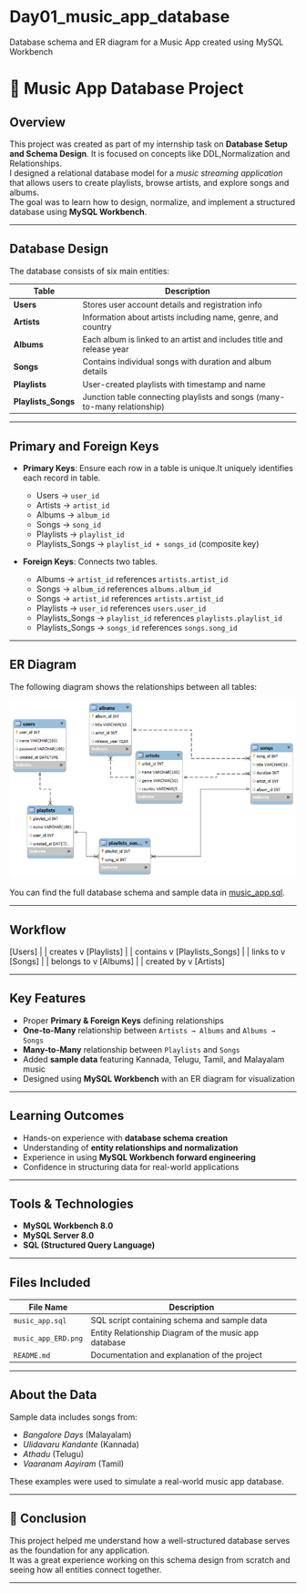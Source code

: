 # Day01_music_app_database
Database schema and ER diagram for a Music App created using MySQL Workbench
# 🎵 Music App Database Project

## Overview
This project was created as part of my internship task on **Database Setup and Schema Design**. It is focused on concepts like DDL,Normalization and Relationships.  
I designed a relational database model for a *music streaming application* that allows users to create playlists, browse artists, and explore songs and albums.  
The goal was to learn how to design, normalize, and implement a structured database using **MySQL Workbench**.

---

## Database Design
The database consists of six main entities:

| Table | Description |
|--------|--------------|
| **Users** | Stores user account details and registration info |
| **Artists** | Information about artists including name, genre, and country |
| **Albums** | Each album is linked to an artist and includes title and release year |
| **Songs** | Contains individual songs with duration and album details |
| **Playlists** | User-created playlists with timestamp and name |
| **Playlists_Songs** | Junction table connecting playlists and songs (many-to-many relationship) |

---

## Primary and Foreign Keys

- **Primary Keys**: Ensure each row in a table is unique.It uniquely identifies each record in table.
  - Users → `user_id`
  - Artists → `artist_id`
  - Albums → `album_id`
  - Songs → `song_id`
  - Playlists → `playlist_id`
  - Playlists_Songs → `playlist_id + songs_id` (composite key)

- **Foreign Keys**: Connects two tables.
  - Albums → `artist_id` references `artists.artist_id`
  - Songs → `album_id` references `albums.album_id`
  - Songs → `artist_id` references `artists.artist_id`
  - Playlists → `user_id` references `users.user_id`
  - Playlists_Songs → `playlist_id` references `playlists.playlist_id`
  - Playlists_Songs → `songs_id` references `songs.song_id`

---
## ER Diagram
The following diagram shows the relationships between all tables:

![ER Diagram](music_app_ERD.png)

You can find the full database schema and sample data in [music_app.sql](music_app.sql).

---
## Workflow
[Users] 
   |
   | creates
   v
[Playlists] 
   |
   | contains
   v
[Playlists_Songs] 
   |
   | links to
   v
[Songs] 
   |
   | belongs to
   v
[Albums] 
   |
   | created by
   v
[Artists]

---

## Key Features
- Proper **Primary & Foreign Keys** defining relationships  
- **One-to-Many** relationship between `Artists → Albums` and `Albums → Songs`  
- **Many-to-Many** relationship between `Playlists` and `Songs`  
- Added **sample data** featuring Kannada, Telugu, Tamil, and Malayalam music  
- Designed using **MySQL Workbench** with an ER diagram for visualization  

---

## Learning Outcomes
- Hands-on experience with **database schema creation**  
- Understanding of **entity relationships and normalization**  
- Experience in using **MySQL Workbench forward engineering**  
- Confidence in structuring data for real-world applications  

---

## Tools & Technologies
- **MySQL Workbench 8.0**  
- **MySQL Server 8.0**  
- **SQL (Structured Query Language)**  

---

## Files Included
| File Name | Description |
|------------|-------------|
| `music_app.sql` | SQL script containing schema and sample data |
| `music_app_ERD.png` | Entity Relationship Diagram of the music app database |
| `README.md` | Documentation and explanation of the project |

---
## About the Data
Sample data includes songs from:
- *Bangalore Days* (Malayalam)  
- *Ulidavaru Kandante* (Kannada)  
- *Athadu* (Telugu)  
- *Vaaranam Aayiram* (Tamil)  

These examples were used to simulate a real-world music app database.

---

## 🚀 Conclusion
This project helped me understand how a well-structured database serves as the foundation for any application.  
It was a great experience working on this schema design from scratch and seeing how all entities connect together.

---

